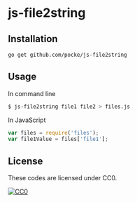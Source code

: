 js-file2string
===============

Installation
------------

```sh
go get github.com/pocke/js-file2string
```

Usage
------

In command line

```sh
$ js-file2string file1 file2 > files.js
```

In JavaScript

```javascript
var files = require('files');
var file1Value = files['file1'];
```

License
-------

These codes are licensed under CC0.

[![CC0](http://i.creativecommons.org/p/zero/1.0/88x31.png "CC0")](http://creativecommons.org/publicdomain/zero/1.0/deed.en)
